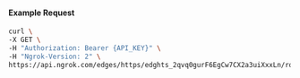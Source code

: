 <!-- Code generated for API Clients. DO NOT EDIT. -->

#### Example Request

```bash
curl \
-X GET \
-H "Authorization: Bearer {API_KEY}" \
-H "Ngrok-Version: 2" \
https://api.ngrok.com/edges/https/edghts_2qvq0gurF6EgCw7CX2a3uiXxxLn/routes/edghtsrt_2qvq0hV35YA8At12y6BGBzmZZhR/compression
```
